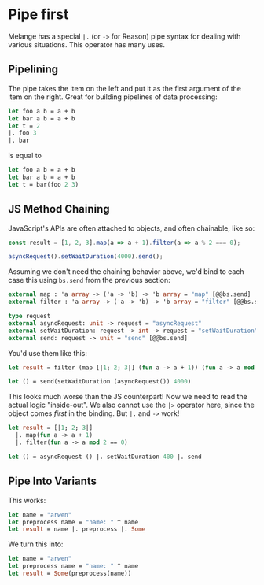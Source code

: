 <h1 data-nav-order="570">Pipe first</h1>

Melange has a special `|.` (or `->` for Reason) pipe syntax for dealing with various situations. This operator has many uses.

## Pipelining

The pipe takes the item on the left and put it as the first argument of the item on the right. Great for building pipelines of data processing:

```ocaml
let foo a b = a + b
let bar a b = a + b
let t = 2
|. foo 3
|. bar
```

is equal to

```ocaml
let foo a b = a + b
let bar a b = a + b
let t = bar(foo 2 3)
```

## JS Method Chaining

JavaScript's APIs are often attached to objects, and often chainable, like so:

```javascript
const result = [1, 2, 3].map(a => a + 1).filter(a => a % 2 === 0);

asyncRequest().setWaitDuration(4000).send();
```

Assuming we don't need the chaining behavior above, we'd bind to each case this using `bs.send` from the previous section:

```ocaml
external map : 'a array -> ('a -> 'b) -> 'b array = "map" [@@bs.send]
external filter : 'a array -> ('a -> 'b) -> 'b array = "filter" [@@bs.send]

type request
external asyncRequest: unit -> request = "asyncRequest"
external setWaitDuration: request -> int -> request = "setWaitDuration" [@@bs.send]
external send: request -> unit = "send" [@@bs.send]
```

You'd use them like this:

```ocaml
let result = filter (map [|1; 2; 3|] (fun a -> a + 1)) (fun a -> a mod 2 = 0)

let () = send(setWaitDuration (asyncRequest()) 4000)
```

This looks much worse than the JS counterpart! Now we need to read the actual logic "inside-out". We also cannot use the `|>` operator here, since the object comes _first_ in the binding. But `|.` and `->` work!

```ocaml
let result = [|1; 2; 3|]
  |. map(fun a -> a + 1)
  |. filter(fun a -> a mod 2 == 0)

let () = asyncRequest () |. setWaitDuration 400 |. send
```

## Pipe Into Variants

This works:

```ocaml
let name = "arwen"
let preprocess name = "name: " ^ name
let result = name |. preprocess |. Some
```

We turn this into:

```ocaml
let name = "arwen"
let preprocess name = "name: " ^ name
let result = Some(preprocess(name))
```
